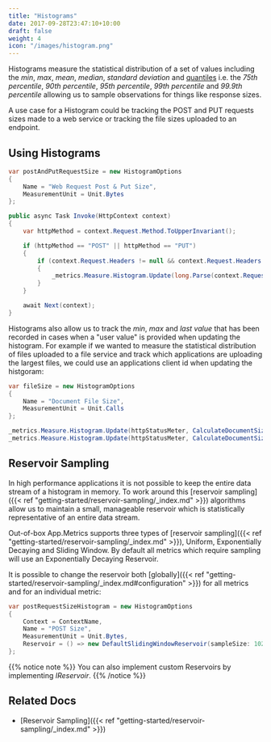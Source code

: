 ```yaml
---
title: "Histograms"
date: 2017-09-28T23:47:10+10:00
draft: false
weight: 4
icon: "/images/histogram.png"
---
```


Histograms measure the statistical distribution of a set of values including the *min*, *max*, *mean*, *median*, *standard deviation* and [quantiles](https://en.wikipedia.org/wiki/Quantile) i.e. the *75th percentile*, *90th percentile*, *95th percentile*, *99th percentile* and *99.9th percentile* allowing us to sample observations for things like response sizes.

A use case for a Histogram could be tracking the POST and PUT requests sizes made to a web service or tracking the file sizes uploaded to an endpoint.

## Using Histograms

```csharp
var postAndPutRequestSize = new HistogramOptions
{
    Name = "Web Request Post & Put Size",
    MeasurementUnit = Unit.Bytes
};

public async Task Invoke(HttpContext context)
{
    var httpMethod = context.Request.Method.ToUpperInvariant();

    if (httpMethod == "POST" || httpMethod == "PUT")
    {
        if (context.Request.Headers != null && context.Request.Headers.ContainsKey("Content-Length"))
        {            
            _metrics.Measure.Histogram.Update(long.Parse(context.Request.Headers["Content-Length"].First()));
        }
    }

    await Next(context);
}
```

Histograms also allow us to track the *min*, *max* and *last value* that has been recorded in cases when a "user value" is provided when updating the histogram. For example if we wanted to measure the statistical distribution of files uploaded to a file service and track which applications are uploading the largest files, we could use an applications client id when updating the histgoram:

```csharp
var fileSize = new HistogramOptions
{
    Name = "Document File Size",
    MeasurementUnit = Unit.Calls
};

_metrics.Measure.Histogram.Update(httpStatusMeter, CalculateDocumentSize(), "client_1");
_metrics.Measure.Histogram.Update(httpStatusMeter, CalculateDocumentSize(), "client_2");
```

## Reservoir Sampling

In high performance applications it is not possible to keep the entire data stream of a histogram in memory. To work around this [reservoir sampling]({{< ref "getting-started/reservoir-sampling/_index.md" >}}) algorithms allow us to maintain a small, manageable reservoir which is statistically representative of an entire data stream.

Out-of-box App.Metrics supports three types of [reservoir sampling]({{< ref "getting-started/reservoir-sampling/_index.md" >}}), Uniform, Exponentially Decaying and Sliding Window. By default all metrics which require sampling will use an Exponentially Decaying Reservoir.

It is possible to change the reservoir both [globally]({{< ref "getting-started/reservoir-sampling/_index.md#configuration" >}}) for all metrics and for an individual metric:

```csharp
var postRequestSizeHistogram = new HistogramOptions
{
    Context = ContextName,
    Name = "POST Size",
    MeasurementUnit = Unit.Bytes,
    Reservoir = () => new DefaultSlidingWindowReservoir(sampleSize: 1028)
};
```

{{% notice note %}}
You can also implement custom Reservoirs by implementing *IReservoir*.
{{% /notice %}}

## Related Docs

- [Reservoir Sampling]({{< ref "getting-started/reservoir-sampling/_index.md" >}})